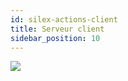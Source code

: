 ```yaml
---
id: silex-actions-client
title: Serveur client
sidebar_position: 10
---
```


![](/img/silex/silex_client_architecture.png)
